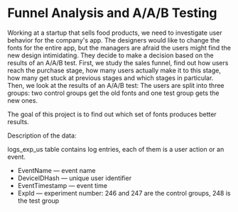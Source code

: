 # Funnel Analysis and A/A/B Testing

Working at a startup that sells food products, we need to investigate user behavior for the company's app.
The designers would like to change the fonts for the entire app, but the managers are afraid the users might find the new design intimidating. They decide to make a decision based on the results of an A/A/B test.
First, we study the sales funnel, find out how users reach the purchase stage, how many users actually make it to this stage, how many get stuck at previous stages and which stages in particular.
Then, we look at the results of an A/A/B test: The users are split into three groups: two control groups get the old fonts and one test group gets the new ones.

The goal of this project is to find out which set of fonts produces better results.

Description of the data:

logs_exp_us table contains log entries, each of them is a user action or an event.
- EventName — event name
- DeviceIDHash — unique user identifier
- EventTimestamp — event time
- ExpId — experiment number: 246 and 247 are the control groups, 248 is the test group
